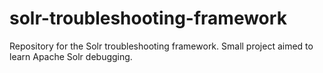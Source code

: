 # solr-troubleshooting-framework
Repository for the Solr troubleshooting framework. Small project aimed to learn Apache Solr debugging.

